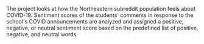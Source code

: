 The project looks at how the Northeastern subreddit population feels about COVID-19. Sentiment scores of the students' comments in response to the school's COVID announcements are analyzed and assigned a positive, negative, or neutral sentiment score based on the predefined list of positive, negative, and neutral words. 
